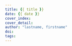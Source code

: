```yaml
---
title: {{ title }}
date: {{ date }}
cover_index:
cover_detail:
author: "lastname, firstname"
doi:
tags:
---
```

